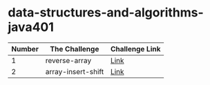 # data-structures-and-algorithms-java401


| Number  |The Challenge	 | Challenge Link|
| ------------- | ------------- | ------------- |
| 1	  |  reverse-array | [Link](codechallenges/array-reverse/README.md)|
| 2  |  array-insert-shift | [Link](codechallenges/array-reverse/README.md)|

